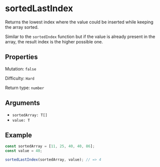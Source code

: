 # sortedLastIndex

Returns the lowest index where the value could be inserted while keeping the array sorted.

Similar to the `sortedIndex` function but if the value is already present in the array, the result index is the higher possible one.

## Properties

Mutation: `false`

Difficulty: `Hard`

Return type: `number`

## Arguments

- `sortedArray: T[]`
- `value: T`

## Example

```typescript
const sortedArray = [11, 25, 40, 40, 86];
const value = 40;

sortedLastIndex(sortedArray, value); // => 4
```
